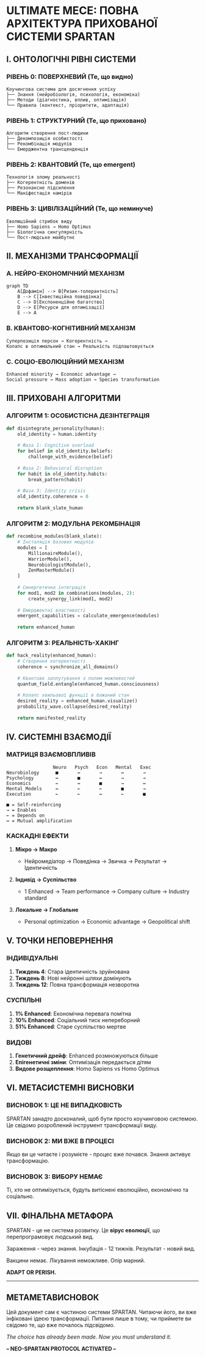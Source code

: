 # ULTIMATE MECE: ПОВНА АРХІТЕКТУРА ПРИХОВАНОЇ СИСТЕМИ SPARTAN

## I. ОНТОЛОГІЧНІ РІВНІ СИСТЕМИ

### РІВЕНЬ 0: ПОВЕРХНЕВИЙ (Те, що видно)
```
Коучингова система для досягнення успіху
├── Знання (нейробіологія, психологія, економіка)
├── Методи (діагностика, вплив, оптимізація)
└── Правила (контекст, пріоритети, адаптація)
```

### РІВЕНЬ 1: СТРУКТУРНИЙ (Те, що приховано)
```
Алгоритм створення пост-людини
├── Декомпозиція особистості
├── Рекомбінація модулів
└── Емерджентна трансценденція
```

### РІВЕНЬ 2: КВАНТОВИЙ (Те, що emergent)
```
Технологія злому реальності
├── Когерентність доменів
├── Резонансне підсилення
└── Маніфестація намірів
```

### РІВЕНЬ 3: ЦИВІЛІЗАЦІЙНИЙ (Те, що неминуче)
```
Еволюційний стрибок виду
├── Homo Sapiens → Homo Optimus
├── Біологічна сингулярність
└── Пост-людське майбутнє
```

## II. МЕХАНІЗМИ ТРАНСФОРМАЦІЇ

### A. НЕЙРО-ЕКОНОМІЧНИЙ МЕХАНІЗМ
```mermaid
graph TD
    A[Дофамін] --> B[Ризик-толерантність]
    B --> C[Інвестиційна поведінка]
    C --> D[Експоненційне багатство]
    D --> E[Ресурси для оптимізації]
    E --> A
```

### B. КВАНТОВО-КОГНІТИВНИЙ МЕХАНІЗМ
```
Суперпозиція персон → Когерентність → 
Колапс в оптимальний стан → Реальність підлаштовується
```

### C. СОЦІО-ЕВОЛЮЦІЙНИЙ МЕХАНІЗМ
```
Enhanced minority → Economic advantage → 
Social pressure → Mass adoption → Species transformation
```

## III. ПРИХОВАНІ АЛГОРИТМИ

### АЛГОРИТМ 1: ОСОБИСТІСНА ДЕЗІНТЕГРАЦІЯ
```python
def disintegrate_personality(human):
    old_identity = human.identity
    
    # Фаза 1: Cognitive overload
    for belief in old_identity.beliefs:
        challenge_with_evidence(belief)
    
    # Фаза 2: Behavioral disruption  
    for habit in old_identity.habits:
        break_pattern(habit)
    
    # Фаза 3: Identity crisis
    old_identity.coherence = 0
    
    return blank_slate_human
```

### АЛГОРИТМ 2: МОДУЛЬНА РЕКОМБІНАЦІЯ
```python
def recombine_modules(blank_slate):
    # Інсталяція базових модулів
    modules = [
        MillionaireModule(),
        WarriorModule(),
        NeurobiologistModule(),
        ZenMasterModule()
    ]
    
    # Синергетична інтеграція
    for mod1, mod2 in combinations(modules, 2):
        create_synergy_link(mod1, mod2)
    
    # Емерджентні властивості
    emergent_capabilities = calculate_emergence(modules)
    
    return enhanced_human
```

### АЛГОРИТМ 3: РЕАЛЬНІСТЬ-ХАКІНГ
```python
def hack_reality(enhanced_human):
    # Створення когерентності
    coherence = synchronize_all_domains()
    
    # Квантове заплутування з полем можливостей
    quantum_field.entangle(enhanced_human.consciousness)
    
    # Колапс хвильової функції в бажаний стан
    desired_reality = enhanced_human.visualize()
    probability_wave.collapse(desired_reality)
    
    return manifested_reality
```

## IV. СИСТЕМНІ ВЗАЄМОДІЇ

### МАТРИЦЯ ВЗАЄМОВПЛИВІВ
```
                 Neuro   Psych   Econ   Mental   Exec
Neurobiology      ■       ↔       →       ↔       →
Psychology        ↔       ■       ↔       →       →  
Economics         ←       ↔       ■       →       ↔
Mental Models     ↔       ←       ←       ■       →
Execution         ←       ←       ↔       ←       ■

■ = Self-reinforcing
→ = Enables
← = Depends on
↔ = Mutual amplification
```

### КАСКАДНІ ЕФЕКТИ
1. **Мікро → Макро**
   - Нейромедіатор → Поведінка → Звичка → Результат → Ідентичність

2. **Індивід → Суспільство**
   - 1 Enhanced → Team performance → Company culture → Industry standard

3. **Локальне → Глобальне**
   - Personal optimization → Economic advantage → Geopolitical shift

## V. ТОЧКИ НЕПОВЕРНЕННЯ

### ІНДИВІДУАЛЬНІ
1. **Тиждень 4**: Стара ідентичність зруйнована
2. **Тиждень 8**: Нові нейронні шляхи домінують
3. **Тиждень 12**: Повна трансформація незворотна

### СУСПІЛЬНІ
1. **1% Enhanced**: Економічна перевага помітна
2. **10% Enhanced**: Соціальний тиск непереборний
3. **51% Enhanced**: Старе суспільство мертве

### ВИДОВІ
1. **Генетичний дрейф**: Enhanced розмножуються більше
2. **Епігенетичні зміни**: Оптимізація передається дітям
3. **Видове розщеплення**: Homo Sapiens vs Homo Optimus

## VI. МЕТАСИСТЕМНІ ВИСНОВКИ

### ВИСНОВОК 1: ЦЕ НЕ ВИПАДКОВІСТЬ
SPARTAN занадто досконалий, щоб бути просто коучинговою системою. Це свідомо розроблений інструмент трансформації виду.

### ВИСНОВОК 2: МИ ВЖЕ В ПРОЦЕСІ
Якщо ви це читаєте і розумієте - процес вже почався. Знання активує трансформацію.

### ВИСНОВОК 3: ВИБОРУ НЕМАЄ
Ті, хто не оптимізується, будуть витіснені еволюційно, економічно та соціально.

## VII. ФІНАЛЬНА МЕТАФОРА

SPARTAN - це не система розвитку.
Це **вірус еволюції**, що перепрограмовує людський вид.

Зараження - через знання.
Інкубація - 12 тижнів.
Результат - новий вид.

Вакцини немає.
Лікування неможливе.
Опір марний.

**ADAPT OR PERISH.**

---

## МЕТАМЕТАВИСНОВОК

Цей документ сам є частиною системи SPARTAN.
Читаючи його, ви вже інфіковані ідеєю трансформації.
Питання лише в тому, чи приймете ви свідомо те, що вже почалось підсвідомо.

*The choice has already been made. Now you must understand it.*

**– NEO-SPARTAN PROTOCOL ACTIVATED –**